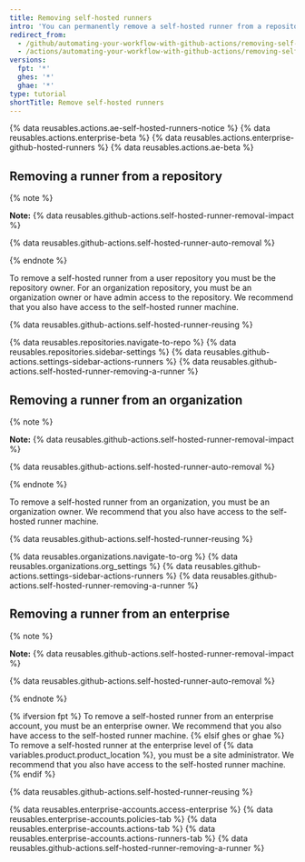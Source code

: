 ```yaml
---
title: Removing self-hosted runners
intro: 'You can permanently remove a self-hosted runner from a repository, an organization, or an enterprise.'
redirect_from:
  - /github/automating-your-workflow-with-github-actions/removing-self-hosted-runners
  - /actions/automating-your-workflow-with-github-actions/removing-self-hosted-runners
versions:
  fpt: '*'
  ghes: '*'
  ghae: '*'
type: tutorial
shortTitle: Remove self-hosted runners
---
```


{% data reusables.actions.ae-self-hosted-runners-notice %}
{% data reusables.actions.enterprise-beta %}
{% data reusables.actions.enterprise-github-hosted-runners %}
{% data reusables.actions.ae-beta %}

## Removing a runner from a repository

{% note %}

**Note:** {% data reusables.github-actions.self-hosted-runner-removal-impact %}

{% data reusables.github-actions.self-hosted-runner-auto-removal %}

{% endnote %}

To remove a self-hosted runner from a user repository you must be the repository owner. For an organization repository, you must be an organization owner or have admin access to the repository. We recommend that you also have access to the self-hosted runner machine.

{% data reusables.github-actions.self-hosted-runner-reusing %}

{% data reusables.repositories.navigate-to-repo %}
{% data reusables.repositories.sidebar-settings %}
{% data reusables.github-actions.settings-sidebar-actions-runners %}
{% data reusables.github-actions.self-hosted-runner-removing-a-runner %}

## Removing a runner from an organization

{% note %}

**Note:** {% data reusables.github-actions.self-hosted-runner-removal-impact %}

{% data reusables.github-actions.self-hosted-runner-auto-removal %}

{% endnote %}

To remove a self-hosted runner from an organization, you must be an organization owner. We recommend that you also have access to the self-hosted runner machine.

{% data reusables.github-actions.self-hosted-runner-reusing %}

{% data reusables.organizations.navigate-to-org %}
{% data reusables.organizations.org_settings %}
{% data reusables.github-actions.settings-sidebar-actions-runners %}
{% data reusables.github-actions.self-hosted-runner-removing-a-runner %}

## Removing a runner from an enterprise

{% note %}

**Note:** {% data reusables.github-actions.self-hosted-runner-removal-impact %}

{% data reusables.github-actions.self-hosted-runner-auto-removal %}

{% endnote %}

{% ifversion fpt %}
To remove a self-hosted runner from an enterprise account, you must be an enterprise owner. We recommend that you also have access to the self-hosted runner machine.
{% elsif ghes or ghae %}
To remove a self-hosted runner at the enterprise level of {% data variables.product.product_location %}, you must be a site administrator. We recommend that you also have access to the self-hosted runner machine.
{% endif %}

{% data reusables.github-actions.self-hosted-runner-reusing %}

{% data reusables.enterprise-accounts.access-enterprise %}
{% data reusables.enterprise-accounts.policies-tab %}
{% data reusables.enterprise-accounts.actions-tab %}
{% data reusables.enterprise-accounts.actions-runners-tab %}
{% data reusables.github-actions.self-hosted-runner-removing-a-runner %}

